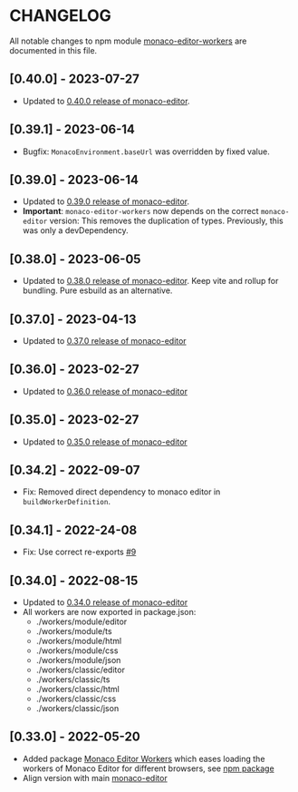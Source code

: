 # CHANGELOG

All notable changes to npm module [monaco-editor-workers](https://www.npmjs.com/package/monaco-editor-workers) are documented in this file.

## [0.40.0] - 2023-07-27

- Updated to [0.40.0 release of monaco-editor](https://www.npmjs.com/package/monaco-editor/v/0.40.0).

## [0.39.1] - 2023-06-14

- Bugfix: `MonacoEnvironment.baseUrl` was overridden by fixed value.

## [0.39.0] - 2023-06-14

- Updated to [0.39.0 release of monaco-editor](https://www.npmjs.com/package/monaco-editor/v/0.39.0).
- **Important**: `monaco-editor-workers` now depends on the correct `monaco-editor` version: This removes the duplication of types. Previously, this was only a devDependency.

## [0.38.0] - 2023-06-05

- Updated to [0.38.0 release of monaco-editor](https://www.npmjs.com/package/monaco-editor/v/0.38.0). Keep vite and rollup for bundling. Pure esbuild as an alternative.

## [0.37.0] - 2023-04-13

- Updated to [0.37.0 release of monaco-editor](https://www.npmjs.com/package/monaco-editor/v/0.37.0)

## [0.36.0] - 2023-02-27

- Updated to [0.36.0 release of monaco-editor](https://www.npmjs.com/package/monaco-editor/v/0.36.0)

## [0.35.0] - 2023-02-27

- Updated to [0.35.0 release of monaco-editor](https://www.npmjs.com/package/monaco-editor/v/0.35.0)

## [0.34.2] - 2022-09-07

- Fix: Removed direct dependency to monaco editor in `buildWorkerDefinition`.

## [0.34.1] - 2022-24-08

- Fix: Use correct re-exports [#9](https://github.com/TypeFox/monaco-components/pull/9)

## [0.34.0] - 2022-08-15

- Updated to [0.34.0 release of monaco-editor](https://www.npmjs.com/package/monaco-editor/v/0.34.0)
- All workers are now exported in package.json:
  - ./workers/module/editor
  - ./workers/module/ts
  - ./workers/module/html
  - ./workers/module/css
  - ./workers/module/json
  - ./workers/classic/editor
  - ./workers/classic/ts
  - ./workers/classic/html
  - ./workers/classic/css
  - ./workers/classic/json

## [0.33.0] - 2022-05-20

- Added package [Monaco Editor Workers](./packages/monaco-editor-workers) which eases loading the workers of Monaco Editor for different browsers, see [npm package](https://www.npmjs.com/package/monaco-editor-workers)
- Align version with main [monaco-editor](https://www.npmjs.com/package/monaco-editor)
